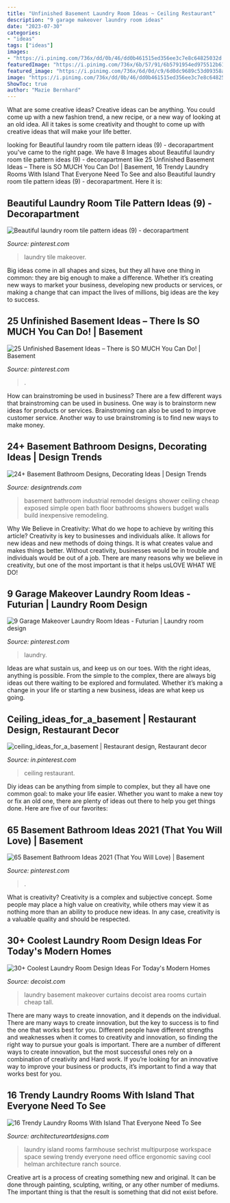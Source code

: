 ```yaml
---
title: "Unfinished Basement Laundry Room Ideas ~ Ceiling Restaurant"
description: "9 garage makeover laundry room ideas"
date: "2023-07-30"
categories:
- "ideas"
tags: ["ideas"]
images:
- "https://i.pinimg.com/736x/dd/0b/46/dd0b461515ed356ee3c7e8c64825032d.jpg"
featuredImage: "https://i.pinimg.com/736x/6b/57/91/6b5791954ed975512b61cc4a9892de8a.jpg"
featured_image: "https://i.pinimg.com/736x/6d/0d/c9/6d0dc9689c53d09358ae7a13bb565d53.jpg"
image: "https://i.pinimg.com/736x/dd/0b/46/dd0b461515ed356ee3c7e8c64825032d.jpg"
ShowToc: true
author: "Mazie Bernhard"
---
```



What are some creative ideas?
Creative ideas can be anything. You could come up with a new fashion trend, a new recipe, or a new way of looking at an old idea. All it takes is some creativity and thought to come up with creative ideas that will make your life better.

	

		
looking for Beautiful laundry room tile pattern ideas (9) - decorapartment you've came to the right page. We have 8 Images about Beautiful laundry room tile pattern ideas (9) - decorapartment like 25 Unfinished Basement Ideas – There is SO MUCH You Can Do! | Basement, 16 Trendy Laundry Rooms With Island That Everyone Need To See and also Beautiful laundry room tile pattern ideas (9) - decorapartment. Here it is:
		
    
## Beautiful Laundry Room Tile Pattern Ideas (9) - Decorapartment

<img loading=lazy src="https://i.pinimg.com/736x/ec/ca/55/ecca554d2fff77069a2cf4a27993ebb1.jpg" onerror="this.onerror=null;this.src='https://tse2.mm.bing.net/th?id=OIP.6E3_pqkd6quY499FsS2tvwHaKg&amp;pid=15.1';" alt="Beautiful laundry room tile pattern ideas (9) - decorapartment">

_Source: pinterest.com_

>laundry tile makeover. 

	

Big ideas come in all shapes and sizes, but they all have one thing in common: they are big enough to make a difference. Whether it’s creating new ways to market your business, developing new products or services, or making a change that can impact the lives of millions, big ideas are the key to success.

    
## 25 Unfinished Basement Ideas – There Is SO MUCH You Can Do! | Basement

<img loading=lazy src="https://i.pinimg.com/736x/e0/8d/8c/e08d8cbdf51148cdfb448afe8e438ba9.jpg" onerror="this.onerror=null;this.src='https://tse1.mm.bing.net/th?id=OIP.GV92tRVaJdoJFWXTbqOUvQHaJ4&amp;pid=15.1';" alt="25 Unfinished Basement Ideas – There is SO MUCH You Can Do! | Basement">

_Source: pinterest.com_

>. 

	

How can brainstroming be used in business?
There are a few different ways that brainstroming can be used in business. One way is to brainstorm new ideas for products or services. Brainstroming can also be used to improve customer service. Another way to use brainstroming is to find new ways to make money.

    
## 24+ Basement Bathroom Designs, Decorating Ideas | Design Trends

<img loading=lazy src="https://images.designtrends.com/wp-content/uploads/2016/02/05064850/Industrial-bathroom-basement-design.jpg" onerror="this.onerror=null;this.src='https://tse2.mm.bing.net/th?id=OIP.SM5Cjv5H9wuzsJdEfL2OeQHaLH&amp;pid=15.1';" alt="24+ Basement Bathroom Designs, Decorating Ideas | Design Trends">

_Source: designtrends.com_

>basement bathroom industrial remodel designs shower ceiling cheap exposed simple open bath floor bathrooms showers budget walls build inexpensive remodeling. 

	

Why We Believe in Creativity: What do we hope to achieve by writing this article?
Creativity is key to businesses and individuals alike. It allows for new ideas and new methods of doing things. It is what creates value and makes things better. Without creativity, businesses would be in trouble and individuals would be out of a job. There are many reasons why we believe in creativity, but one of the most important is that it helps usLOVE WHAT WE DO!

    
## 9 Garage Makeover Laundry Room Ideas - Futurian | Laundry Room Design

<img loading=lazy src="https://i.pinimg.com/736x/6d/0d/c9/6d0dc9689c53d09358ae7a13bb565d53.jpg" onerror="this.onerror=null;this.src='https://tse1.mm.bing.net/th?id=OIP.LkMqIOsay6-S13DyKaJGPQHaJ3&amp;pid=15.1';" alt="9 Garage Makeover Laundry Room Ideas - Futurian | Laundry room design">

_Source: pinterest.com_

>laundry. 

	

Ideas are what sustain us, and keep us on our toes. With the right ideas, anything is possible. From the simple to the complex, there are always big ideas out there waiting to be explored and formulated. Whether it’s making a change in your life or starting a new business, ideas are what keep us going.

    
## Ceiling_ideas_for_a_basement | Restaurant Design, Restaurant Decor

<img loading=lazy src="https://i.pinimg.com/736x/dd/0b/46/dd0b461515ed356ee3c7e8c64825032d.jpg" onerror="this.onerror=null;this.src='https://tse3.mm.bing.net/th?id=OIP.Vuikqo0tRy43tuqpAWSLnQHaLH&amp;pid=15.1';" alt="ceiling_ideas_for_a_basement | Restaurant design, Restaurant decor">

_Source: in.pinterest.com_

>ceiling restaurant. 

	

Diy ideas can be anything from simple to complex, but they all have one common goal: to make your life easier. Whether you want to make a new toy or fix an old one, there are plenty of ideas out there to help you get things done. Here are five of our favorites: 

    
## 65 Basement Bathroom Ideas 2021 (That You Will Love) | Basement

<img loading=lazy src="https://i.pinimg.com/736x/6b/57/91/6b5791954ed975512b61cc4a9892de8a.jpg" onerror="this.onerror=null;this.src='https://tse2.mm.bing.net/th?id=OIP.dXs5p2Aug6PDImLv302rFAHaLH&amp;pid=15.1';" alt="65 Basement Bathroom Ideas 2021 (That You Will Love) | Basement">

_Source: pinterest.com_

>. 

	

What is creativity?
Creativity is a complex and subjective concept. Some people may place a high value on creativity, while others may view it as nothing more than an ability to produce new ideas. In any case, creativity is a valuable quality and should be respected.

    
## 30+ Coolest Laundry Room Design Ideas For Today&#039;s Modern Homes

<img loading=lazy src="http://cdn.decoist.com/wp-content/uploads/2012/02/Basement-Laundry-Room-Makeover.jpg" onerror="this.onerror=null;this.src='https://tse1.mm.bing.net/th?id=OIP.SwQXN2Nri4o5zkHJdIRC6wHaKX&amp;pid=15.1';" alt="30+ Coolest Laundry Room Design Ideas For Today&#039;s Modern Homes">

_Source: decoist.com_

>laundry basement makeover curtains decoist area rooms curtain cheap tall. 

	

There are many ways to create innovation, and it depends on the individual.
There are many ways to create innovation, but the key to success is to find the one that works best for you. Different people have different strengths and weaknesses when it comes to creativity and innovation, so finding the right way to pursue your goals is important. There are a number of different ways to create innovation, but the most successful ones rely on a combination of creativity and Hard work. If you’re looking for an innovative way to improve your business or products, it’s important to find a way that works best for you.

    
## 16 Trendy Laundry Rooms With Island That Everyone Need To See

<img loading=lazy src="http://www.architectureartdesigns.com/wp-content/uploads/2016/01/12-49.jpg" onerror="this.onerror=null;this.src='https://tse4.mm.bing.net/th?id=OIP.1A_QBCZRsHdvmeUX0jKs-wHaGa&amp;pid=15.1';" alt="16 Trendy Laundry Rooms With Island That Everyone Need To See">

_Source: architectureartdesigns.com_

>laundry island rooms farmhouse sechrist multipurpose workspace space sewing trendy everyone need office ergonomic saving cool helman architecture ranch source. 

	

Creative art is a process of creating something new and original. It can be done through painting, sculpting, writing, or any other number of mediums. The important thing is that the result is something that did not exist before.

